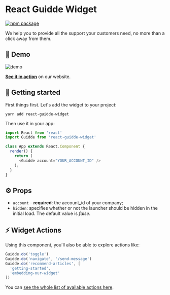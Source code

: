 # React Guidde Widget

[![npm package][npm-badge]][npm]

We help you to provide all the support your customers need, no more than a click away from them.

## 🎨 Demo

![demo](https://user-images.githubusercontent.com/1069623/52442773-2fe9d900-2b0b-11e9-9093-fde3c384199d.png)

**[See it in action](https://guidde.io)** on our website.

## 🚀 Getting started

First things first. Let's add the widget to your project:

```
yarn add react-guidde-widget
```

Then use it in your app:

```javascript
import React from 'react'
import Guidde from 'react-guidde-widget'

class App extends React.Component {
  render() {
    return (
      <Guidde account="YOUR_ACCOUNT_ID" />
    );
  }
}
```

## ⚙️ Props

* `account` - **required**: the account_id of your company;
* `hidden`: specifies whether or not the launcher should be hidden in the initial load. The default value is *false*.

## ⚡️ Widget Actions

Using this component, you'll also be able to explore actions like:

```javascript
Guidde.do('toggle')
Guidde.do('navigate', '/send-message')
Guidde.do('recommend-articles', [
  'getting-started', 
  'embedding-our-widget'
])
```

You can [see the whole list of available actions here](https://help.guidde.io/en/articles/understanging-widget-actions).

[npm-badge]: https://img.shields.io/npm/v/react-guidde-widget.png?style=flat-square
[npm]: https://www.npmjs.org/package/react-guidde-widget
